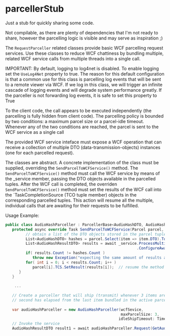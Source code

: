 # parcellerStub
Just a stub for quickly sharing some code.

Not compilable, as there are plenty of dependencies that I'm not ready to share, however the parcelling logic is visible and may serve as inspiration ;)


The `RequestParceller` related classes provide basic WCF parcelling request services.
Use these classes to reduce WCF chattiness by bundling multiple, related WCF service calls from multiple threads into a single call.

IMPORTANT:
By default, logging to log4net is disabled. To enable logging set the `UseLog4Net` property to true. The reason for
this default configuration is that a common use for this class is parcelling log events that will be sent to a
remote viewer via WCF. If we log in this class, we will trigger an infinite cascade of logging events and will
degrade system performance greatly. If the parceller is not forwarding log events, it is safe to set this property
to True

To the client code, the call appears to be executed independently (the parcelling is fully hidden from client
code).
The parcelling policy is bounded by two conditions:  a maximum parcel size or a parcel-idle timeout. Whenever any
of the two conditions are reached, the parcel is sent to the WCF service as a single call

The provided WCF service inteface must expose a WCF operation that can receive a collection of multiple DTO
(data-transmission-objects) instances (one for each parcelled request).

The classes are abstract. A concrete implementation of the class must be supplied, overriding the
`SendParcelToWCFService()` method.  The `SendParcelToWCFService()` method must call the WCF service by means of the
 _service member, passing the DTO objects available in the parcelled tuples.  After the WCF call is completed,
the overriden `SendParcelToWCFService()` method must set the results of the WCF call into the `TaskCompletionSource
(TCO tuple member) objects in the corresponding parcelled tuples.  This action will resume all the multiple,
individual calls that are awaiting for their requests to be fulfilled.

Usage Example:

```C#
public class AudioHashParceller : ParcellerBase<AudioHashDTO, AudioHashResultDTO, IAudioHashService> {
   protected async override Task SendParcelToWCFService(Parcel parcel, CancellationToken cancelToken) {
         // obtain a list of the DTO objects stored in the parcel tuples
         List<AudioHashDTO> hashes = parcel.Select(item => item.DTO).ToList();
         List<AudioHashResultDTO> results = await _service.ProcessMultipleHashes(hashes)
                                                          .ConfigureAwait(false);
         if( results.Count != hashes.Count )
            throw new Exception("expecting the same amount of results as inputs");
         for( int i = 0; i < results.Count; i++ )
            parcel[i].TCS.SetResult(results[i]);  // resume the method awaiting this result
      }
   }
   
    ...
   
   // Create a parceller that will ship (transmit) whenever 3 items are parcelled by different threads, or 1
   // second has elapsed from the last item bundled in the active parcel
   
   var audioHashParceller = new AudioHashParceller(wcfSevice,
                                                   maxParcelSize: 3,
                                                  idleShipTimeout: TimeSpan.FromSeconds(1.0));
   // Invoke the service
   AudioHashResultDTO result1 = await audioHashParceller.Request(GetAudioHashDTO());
```
